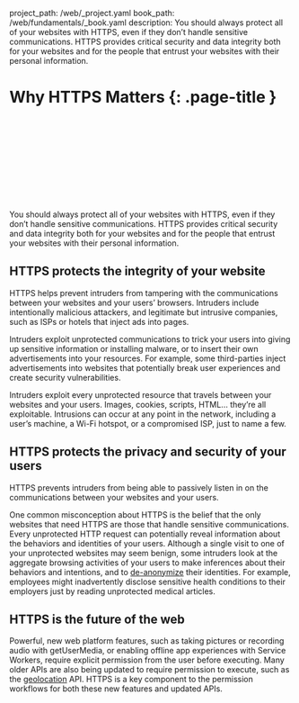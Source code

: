 project_path: /web/_project.yaml
book_path: /web/fundamentals/_book.yaml
description: You should always protect all of your websites with HTTPS, even if they don’t handle sensitive communications. HTTPS provides critical security and data integrity both for your websites and for the people that entrust your websites with their personal information.

# Why HTTPS Matters {: .page-title }

<div class="video-wrapper">
  <iframe class="devsite-embedded-youtube-video" data-video-id="9WuP4KcDBpI"
          data-autohide="1" data-showinfo="0" frameborder="0" allowfullscreen>
  </iframe>
</div>

You should always protect all of your websites with HTTPS,
even if they don’t handle sensitive communications. HTTPS provides
critical security and data integrity both for your websites and for the
people that entrust your websites with their personal information.

## HTTPS protects the integrity of your website 

HTTPS helps prevent intruders from tampering with the communications 
between your websites and your users’ browsers. Intruders include 
intentionally malicious attackers, and legitimate but intrusive companies, 
such as ISPs or hotels that inject ads into pages.

Intruders exploit unprotected communications to trick your users into giving 
up sensitive information or installing malware, or to insert their own 
advertisements into your resources. For example, some third-parties inject 
advertisements into websites that potentially break user experiences and 
create security vulnerabilities.

Intruders exploit every unprotected resource that travels between your 
websites and your users. Images, cookies, scripts, HTML… they’re all 
exploitable. Intrusions can occur at any point in the network, including a 
user’s machine, a Wi-Fi hotspot, or a compromised ISP, just to name a few. 

## HTTPS protects the privacy and security of your users

HTTPS prevents intruders from being able to passively listen in on the 
communications between your websites and your users.

One common misconception about HTTPS is the belief that the only websites 
that need HTTPS are those that handle sensitive communications. Every 
unprotected HTTP request can potentially reveal information about the 
behaviors and identities of your users. Although a single visit to one of 
your unprotected websites may seem benign, some intruders look at the 
aggregate browsing activities of your users to make inferences about their 
behaviors and intentions, and to 
[de-anonymize](https://en.wikipedia.org/wiki/De-anonymization)
their identities. For example, 
employees might inadvertently disclose sensitive health conditions to their 
employers just by reading unprotected medical articles.

## HTTPS is the future of the web

Powerful, new web platform features, such as taking pictures or recording 
audio with getUserMedia, or enabling offline app experiences with Service 
Workers, require explicit permission from the user before executing. Many 
older APIs are also being updated to require permission to execute, such as 
the 
[geolocation](https://developer.mozilla.org/en-US/docs/Web/API/Geolocation/Using_geolocation) 
API. HTTPS is a key component to the permission workflows 
for both these new features and updated APIs.






